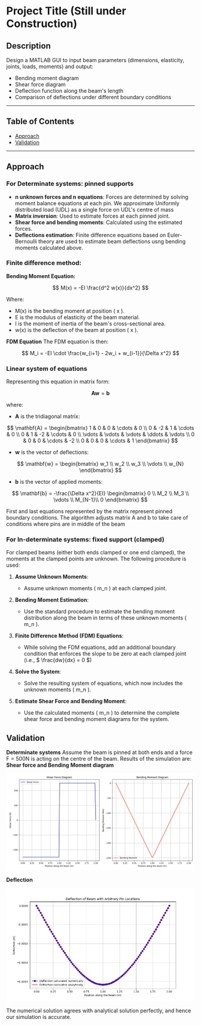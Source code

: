 # Project Title (Still under Construction)

## Description
Design a MATLAB GUI to input beam parameters (dimensions, elasticity, joints, loads, moments) and output:

- Bending moment diagram
- Shear force diagram
- Deflection function along the beam's length
- Comparison of deflections under different boundary conditions

---

## Table of Contents

- [Approach](#approach)
- [Validation](#validation)
---


## Approach

### For Determinate systems: pinned supports
- **n unknown forces and n equations**: Forces are determined by solving moment balance equations at each pin. We approximate Uniformly distributed load (UDL) as a single force on UDL's centre of mass
- **Matrix inversion**: Used to estimate forces at each pinned joint.
- **Shear force and bending moments**: Calculated using the estimated forces.
- **Deflections estimation**: Finite difference equations based on Euler-Bernoulli theory are used to estimate beam deflections usng bending moments calculated above.

### Finite difference method:

**Bending Moment Equation:**

$$
M(x) = -EI \frac{d^2 w(x)}{dx^2}
$$

Where:
-  M(x)  is the bending moment at position \( x \).
-  E  is the modulus of elasticity of the beam material.
-  I  is the moment of inertia of the beam's cross-sectional area.
-  w(x)  is the deflection of the beam at position \( x \).

**FDM Equation**
The FDM equation is then:

$$
M_i = -EI \cdot \frac{w_{i+1} - 2w_i + w_{i-1}}{\Delta x^2}
$$

### Linear system of equations

Representing this equation in matrix form:

$$
\mathbf{A} \mathbf{w} = \mathbf{b}
$$

where:

- $\mathbf{A}$ is the tridiagonal matrix:

$$
\mathbf{A} =
\begin{bmatrix}
1 & 0 & 0 & \cdots & 0 \\
0 & -2 & 1 & \cdots & 0 \\
0 & 1 & -2 & \cdots & 0 \\
\vdots & \vdots & \vdots & \ddots & \vdots \\
0 & 0 & 0 & \cdots & -2 \\
0 & 0 & 0 & \cdots & 1
\end{bmatrix}
$$

- $\mathbf{w}$ is the vector of deflections:

$$
\mathbf{w} = \begin{bmatrix}
w_1 \\
w_2 \\
w_3 \\
\vdots \\
w_{N}
\end{bmatrix}
$$

- $\mathbf{b}$ is the vector of applied moments:

$$
\mathbf{b} = -\frac{\Delta x^2}{EI} \begin{bmatrix}
0 \\
M_2 \\
M_3 \\
\vdots \\
M_{N-1}\\
0
\end{bmatrix}
$$

First and last equations represented by the matrix represent pinned boundary conditions. The algorithm adjusts matrix A and b to take care of conditions where pins are in middle of the beam


### For In-determinate systems: fixed support (clamped)

For clamped beams (either both ends clamped or one end clamped), the moments at the clamped points are unknown. The following procedure is used:

1. **Assume Unknown Moments**: 
   - Assume unknown moments \( m_n \) at each clamped joint.

2. **Bending Moment Estimation**:
   - Use the standard procedure to estimate the bending moment distribution along the beam in terms of these unknown moments \( m_n \).

3. **Finite Difference Method (FDM) Equations**:
   - While solving the FDM equations, add an additional boundary condition that enforces the slope to be zero at each clamped joint (i.e., $ \frac{dw}{dx} = 0 $)

4. **Solve the System**:
   - Solve the resulting system of equations, which now includes the unknown moments \( m_n \).

5. **Estimate Shear Force and Bending Moment**:
   - Use the calculated moments \( m_n \) to determine the complete shear force and bending moment diagrams for the system.

## Validation

**Determinate systems**
Assume the beam is pinned at both ends and a force F = 500N is acting on the centre of the beam. Results of the simulation are:   
**Shear force and Bending Moment diagram**

![SFD](SFD_Pinned_single_force.png)

**Deflection**

![SFD](Pinned_single_force_deflection.png)


The numerical solution agrees with analytical solution perfectly, and hence our simulation is accurate.
